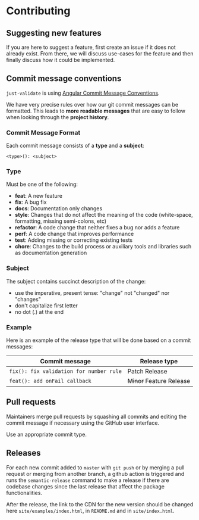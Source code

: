 # Contributing

## Suggesting new features

If you are here to suggest a feature, first create an issue if it does not already exist. From there, we will discuss use-cases for the feature and then finally discuss how it could be implemented.

## Commit message conventions

`just-validate` is using [Angular Commit Message Conventions](https://github.com/angular/angular.js/blob/master/DEVELOPERS.md#-git-commit-guidelines).

We have very precise rules over how our git commit messages can be formatted. This leads to **more readable messages** that are easy to follow when looking through the **project history**.

### Commit Message Format

Each commit message consists of a **type** and a **subject**:

```
<type>(): <subject>   
```

### Type

Must be one of the following:

- **feat**: A new feature
- **fix**: A bug fix
- **docs**: Documentation only changes
- **style**: Changes that do not affect the meaning of the code (white-space, formatting, missing
  semi-colons, etc)
- **refactor**: A code change that neither fixes a bug nor adds a feature
- **perf**: A code change that improves performance
- **test**: Adding missing or correcting existing tests
- **chore**: Changes to the build process or auxiliary tools and libraries such as documentation
  generation

### Subject

The subject contains succinct description of the change:

- use the imperative, present tense: "change" not "changed" nor "changes"
- don't capitalize first letter
- no dot (.) at the end

### Example

Here is an example of the release type that will be done based on a commit messages:

| Commit message                          | Release type               |
|-----------------------------------------| -------------------------- |
| `fix(): fix validation for number rule` | Patch Release              |
| `feat(): add onFail callback`           | ~~Minor~~ Feature Release  |


## Pull requests

Maintainers merge pull requests by squashing all commits and editing the commit message if necessary using the GitHub user interface.

Use an appropriate commit type.

## Releases

For each new commit added to `master` with `git push` or by merging a pull request or merging from another branch, a github action is triggered and runs the `semantic-release` command to make a release if there are codebase changes since the last release that affect the package functionalities.

After the release, the link to the CDN for the new version should be changed here `site/examples/index.html`, in `README.md` and in `site/index.html`.
